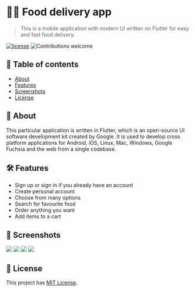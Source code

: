 # 🍔🍕 Food delivery app  </br>
> This is a mobile application with modern UI written on Flutter for easy and fast food delivery.</br>

[![license](https://img.shields.io/github/license/stormtrooper01/photoeditor.svg)](https://github.com/stormtrooper01/Project_Flutter/blob/main/LICENSE)
![Contributions welcome](https://img.shields.io/badge/contributions-welcome-orange.svg)

## 🔎 Table of contents
- [About](#-about)
- [Features](#-features)
- [Screenshots](#-screenshots)
- [License](#-license)

## 🎲 About
This particular application is written in Flutter, which is an open-source UI software development kit created by Google. It is used to develop cross platform applications for Android, iOS, Linux, Mac, Windows, Google Fuchsia and the web from a single codebase. 

## 🛠 Features
- Sign up or sign in if you already have an account
- Create personal account
- Choose from many options
- Search for favourite food
- Order anything you want
- Add items to a cart

## 📱 Screenshots

![](examples/cart_page.png) ![](examples/food_details.png) ![](examples/signin_page.png) ![](examples/profile_page.png)

## 📃 License

This project has [MIT License](https://github.com/stormtrooper01/photoeditor/blob/main/LICENSE).
